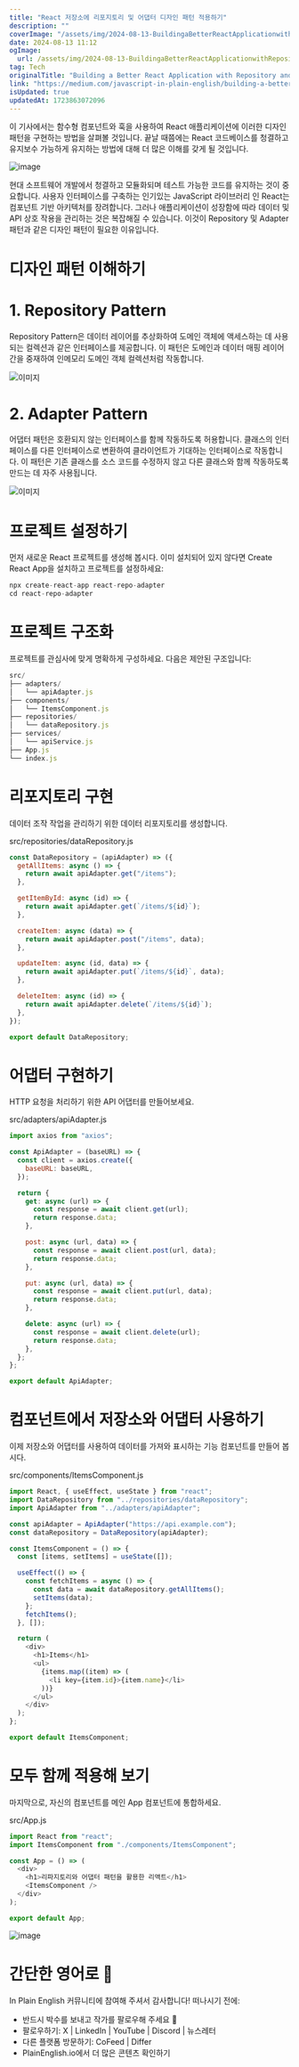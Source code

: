 ```yaml
---
title: "React 저장소에 리포지토리 및 어댑터 디자인 패턴 적용하기"
description: ""
coverImage: "/assets/img/2024-08-13-BuildingaBetterReactApplicationwithRepositoryandAdapterDesignPatterns_0.png"
date: 2024-08-13 11:12
ogImage:
  url: /assets/img/2024-08-13-BuildingaBetterReactApplicationwithRepositoryandAdapterDesignPatterns_0.png
tag: Tech
originalTitle: "Building a Better React Application with Repository and Adapter Design Patterns "
link: "https://medium.com/javascript-in-plain-english/building-a-better-react-application-with-repository-and-adapter-design-patterns-3e089f43fbc8"
isUpdated: true
updatedAt: 1723863072096
---
```


이 기사에서는 함수형 컴포넌트와 훅을 사용하여 React 애플리케이션에 이러한 디자인 패턴을 구현하는 방법을 살펴볼 것입니다. 끝날 때쯤에는 React 코드베이스를 청결하고 유지보수 가능하게 유지하는 방법에 대해 더 많은 이해를 갖게 될 것입니다.

![image](/assets/img/2024-08-13-BuildingaBetterReactApplicationwithRepositoryandAdapterDesignPatterns_0.png)

현대 소프트웨어 개발에서 청결하고 모듈화되며 테스트 가능한 코드를 유지하는 것이 중요합니다. 사용자 인터페이스를 구축하는 인기있는 JavaScript 라이브러리 인 React는 컴포넌트 기반 아키텍처를 장려합니다. 그러나 애플리케이션이 성장함에 따라 데이터 및 API 상호 작용을 관리하는 것은 복잡해질 수 있습니다. 이것이 Repository 및 Adapter 패턴과 같은 디자인 패턴이 필요한 이유입니다.

# 디자인 패턴 이해하기

<div class="content-ad"></div>

# 1. Repository Pattern

Repository Pattern은 데이터 레이어를 추상화하여 도메인 객체에 액세스하는 데 사용되는 컬렉션과 같은 인터페이스를 제공합니다. 이 패턴은 도메인과 데이터 매핑 레이어 간을 중재하여 인메모리 도메인 객체 컬렉션처럼 작동합니다.

![이미지](/assets/img/2024-08-13-BuildingaBetterReactApplicationwithRepositoryandAdapterDesignPatterns_1.png)

# 2. Adapter Pattern

<div class="content-ad"></div>

어댑터 패턴은 호환되지 않는 인터페이스를 함께 작동하도록 허용합니다. 클래스의 인터페이스를 다른 인터페이스로 변환하여 클라이언트가 기대하는 인터페이스로 작동합니다. 이 패턴은 기존 클래스를 소스 코드를 수정하지 않고 다른 클래스와 함께 작동하도록 만드는 데 자주 사용됩니다.

![이미지](/assets/img/2024-08-13-BuildingaBetterReactApplicationwithRepositoryandAdapterDesignPatterns_2.png)

# 프로젝트 설정하기

먼저 새로운 React 프로젝트를 생성해 봅시다. 이미 설치되어 있지 않다면 Create React App을 설치하고 프로젝트를 설정하세요:

<div class="content-ad"></div>

```js
npx create-react-app react-repo-adapter
cd react-repo-adapter
```

# 프로젝트 구조화

프로젝트를 관심사에 맞게 명확하게 구성하세요. 다음은 제안된 구조입니다:

```js
src/
├── adapters/
│   └── apiAdapter.js
├── components/
│   └── ItemsComponent.js
├── repositories/
│   └── dataRepository.js
├── services/
│   └── apiService.js
├── App.js
└── index.js
```

<div class="content-ad"></div>

# 리포지토리 구현

데이터 조작 작업을 관리하기 위한 데이터 리포지토리를 생성합니다.

src/repositories/dataRepository.js

```js
const DataRepository = (apiAdapter) => ({
  getAllItems: async () => {
    return await apiAdapter.get("/items");
  },

  getItemById: async (id) => {
    return await apiAdapter.get(`/items/${id}`);
  },

  createItem: async (data) => {
    return await apiAdapter.post("/items", data);
  },

  updateItem: async (id, data) => {
    return await apiAdapter.put(`/items/${id}`, data);
  },

  deleteItem: async (id) => {
    return await apiAdapter.delete(`/items/${id}`);
  },
});

export default DataRepository;
```

<div class="content-ad"></div>

# 어댑터 구현하기

HTTP 요청을 처리하기 위한 API 어댑터를 만들어보세요.

src/adapters/apiAdapter.js

```javascript
import axios from "axios";

const ApiAdapter = (baseURL) => {
  const client = axios.create({
    baseURL: baseURL,
  });

  return {
    get: async (url) => {
      const response = await client.get(url);
      return response.data;
    },

    post: async (url, data) => {
      const response = await client.post(url, data);
      return response.data;
    },

    put: async (url, data) => {
      const response = await client.put(url, data);
      return response.data;
    },

    delete: async (url) => {
      const response = await client.delete(url);
      return response.data;
    },
  };
};

export default ApiAdapter;
```

<div class="content-ad"></div>

# 컴포넌트에서 저장소와 어댑터 사용하기

이제 저장소와 어댑터를 사용하여 데이터를 가져와 표시하는 기능 컴포넌트를 만들어 봅시다.

src/components/ItemsComponent.js

```js
import React, { useEffect, useState } from "react";
import DataRepository from "../repositories/dataRepository";
import ApiAdapter from "../adapters/apiAdapter";

const apiAdapter = ApiAdapter("https://api.example.com");
const dataRepository = DataRepository(apiAdapter);

const ItemsComponent = () => {
  const [items, setItems] = useState([]);

  useEffect(() => {
    const fetchItems = async () => {
      const data = await dataRepository.getAllItems();
      setItems(data);
    };
    fetchItems();
  }, []);

  return (
    <div>
      <h1>Items</h1>
      <ul>
        {items.map((item) => (
          <li key={item.id}>{item.name}</li>
        ))}
      </ul>
    </div>
  );
};

export default ItemsComponent;
```

<div class="content-ad"></div>

# 모두 함께 적용해 보기

마지막으로, 자신의 컴포넌트를 메인 App 컴포넌트에 통합하세요.

src/App.js

```js
import React from "react";
import ItemsComponent from "./components/ItemsComponent";

const App = () => (
  <div>
    <h1>리파지토리와 어댑터 패턴을 활용한 리액트</h1>
    <ItemsComponent />
  </div>
);

export default App;
```

<div class="content-ad"></div>

![image](/assets/img/2024-08-13-BuildingaBetterReactApplicationwithRepositoryandAdapterDesignPatterns_3.png)

# 간단한 영어로 🚀

In Plain English 커뮤니티에 참여해 주셔서 감사합니다! 떠나시기 전에:

- 반드시 박수를 보내고 작가를 팔로우해 주세요 👏️️
- 팔로우하기: X | LinkedIn | YouTube | Discord | 뉴스레터
- 다른 플랫폼 방문하기: CoFeed | Differ
- PlainEnglish.io에서 더 많은 콘텐츠 확인하기
